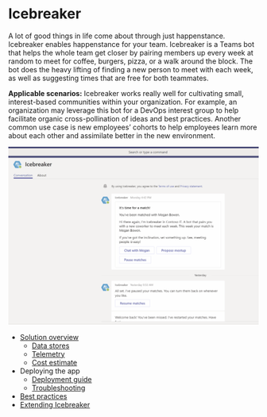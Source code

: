 # Icebreaker 

A lot of good things in life come about through just happenstance. Icebreaker enables happenstance for your team. Icebreaker is a Teams bot that helps the whole team get closer by pairing members up every week at random to meet for coffee, burgers, pizza, or a walk around the block. The bot does the heavy lifting of finding a new person to meet with each week, as well as suggesting times that are free for both teammates.

**Applicable scenarios:** Icebreaker works really well for cultivating small, interest-based communities within your organization. For example, an organization may leverage this bot for a DevOps interest group to help facilitate organic cross-pollination of ideas and best practices. Another common use case is new employees’ cohorts to help employees learn more about each other and assimilate better in the new environment.

![Icebreaker in action](images/IcebreakerScheduling.gif)

* [Solution overview](Solution-overview)
    * [Data stores](Data-stores)
    * [Telemetry](Telemetry)
    * [Cost estimate](Cost-estimate)
* Deploying the app
    * [Deployment guide](Deployment-guide)
    * [Troubleshooting](Troubleshooting)
* [Best practices](Best-practices-when-using-Icebreaker)
* [Extending Icebreaker](Taking-it-further)
